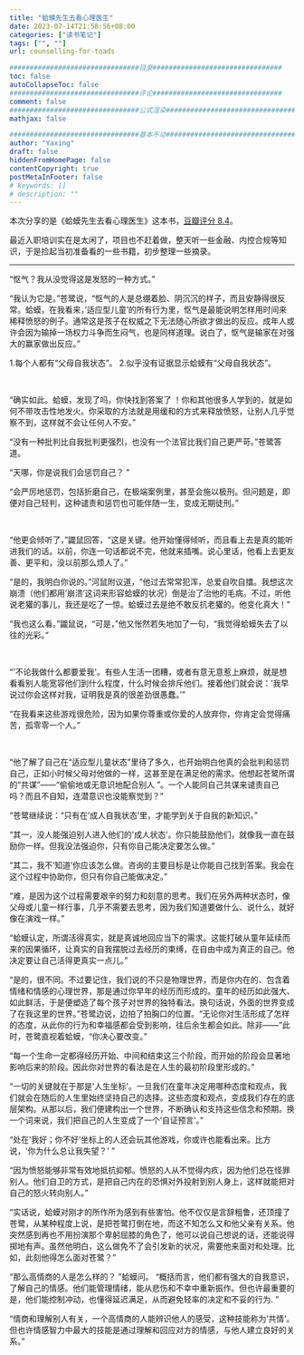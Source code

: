 ```yaml
---
title: "蛤蟆先生去看心理医生"
date: 2023-07-14T21:58:56+08:00
categories: ["读书笔记"]
tags: ["", ""]
url: counselling-for-toads

################################目录################################
toc: false
autoCollapseToc: false
################################评论################################
comment: false
################################公式渲染################################
mathjax: false

################################基本不动################################
author: "Yaxing"
draft: false
hiddenFromHomePage: false
contentCopyright: true
postMetaInFooter: false
# keywords: []
# description: ""
---
```


本次分享的是《蛤蟆先生去看心理医生》这本书，[豆瓣评分 8.4](https://book.douban.com/subject/35143790/)。<!--more-->

最近入职培训实在是太闲了，项目也不赶着做，整天听一些金融、内控合规等知识，于是捡起当初准备看的一些书籍，初步整理一些摘录。

***

“怄气？我从没觉得这是发怒的一种方式。”

 “我认为它是。”苍鹭说，“怄气的人是总绷着脸、阴沉沉的样子，而且安静得很反常。蛤蟆，在我看来，’适应型儿童’的所有行为里，怄气是最能说明怎样用时间来稀释愤怒的例子。通常这是孩子在权威之下无法随心所欲才做出的反应。成年人或许会因为输掉一场权力斗争而生闷气，也是同样道理。说白了，怄气是输家在对强大的赢家做出反应。”



1.每个人都有“父母自我状态”。 
2.似乎没有证据显示蛤蟆有“父母自我状态”。


​	

“确实如此。蛤蟆，发现了吗，你快找到答案了 ！你和其他很多人学到的，就是如何不带攻击性地发火。你采取的方法就是用缓和的方式来释放愤怒，让别人几乎觉察不到，这样就不会让任何人不安。”



“没有一种批判比自我批判更强烈，也没有一个法官比我们自己更严苛。”苍鹭答道。 

“天哪，你是说我们会惩罚自己？ ” 

“会严厉地惩罚，包括折磨自己，在极端案例里，甚至会施以极刑。但问题是，即便对自己轻判，这种谴责和惩罚也可能伴随一生，变成无期徒刑。”


​	

“他更会倾听了，”鼹鼠回答，“这是关键。他开始懂得倾听，而且看上去是真的能听进我们的话。以前，你连一句话都说不完，他就来插嘴。说心里话，他看上去更友善、更平和，没以前那么烦人了。”



“是的，我明白你说的。”河鼠附议道，“他过去常常犯浑，总爱自吹自擂。我想这次崩溃（他们都用’崩溃’这词来形容蛤蟆的状况）倒是治了治他的毛病。不过，听他说老獾的事儿，我还是吃了一惊。蛤蟆过去是绝不敢反抗老獾的。他变化真大！” 

“我也这么看。”鼹鼠说，“可是，”他又怅然若失地加了一句，“我觉得蛤蟆失去了以往的光彩。”


​	

“'不论我做什么都要爱我'。有些人生活一团糟，或者有意无意惹上麻烦，就是想看看别人能宽容他们到什么程度，什么时候会排斥他们。接着他们就会说：’我早说过你会这样对我，证明我是真的很差劲很愚蠢。’” 

“在我看来这些游戏很危险，因为如果你尊重或你爱的人放弃你，你肯定会觉得痛苦，孤零零一个人。”


​	

“他了解了自己在“适应型儿童状态”里待了多久，也开始明白他真的会批判和惩罚自己，正如小时候父母对他做的一样，这甚至是在满足他的需求。他想起苍鹭所谓的“共谋”——“偷偷地或无意识地配合别人 ”。一个人能同自己共谋来谴责自己吗？而且不自知，连潜意识也没能察觉到？”




“苍鹭继续说：“只有在’成人自我状态’里，才能学到关于自我的新知识。”




“其一，没人能强迫别人进入他们的'成人状态’。你只能鼓励他们，就像我一直在鼓励你一样。但我没法强迫你，只有你自己能决定要怎么做。”


“其二，我不’知道’你应该怎么做。咨询的主要目标是让你能自己找到答案。我会在这个过程中协助你，但只有你自己能做决定。”




“难，是因为这个过程需要艰辛的努力和刻意的思考。我们在另外两种状态时，像父母或儿童一样行事，几乎不需要去思考，因为我们知道要做什么、说什么，就好像在演戏一样。”




“蛤蟆认定，所谓活得真实，就是真诚地回应当下的需求。这能打破从童年延续而来的因果循环，让真实的自我摆脱过去经历的束缚，在自由中成为真正的自己。他决定要让自己活得更真实一点儿。”




“是的，很不同。不过要记住，我们说的不只是物理世界，而是你内在的、包含着情绪和情感的心理世界，那是通过你早年的经历而形成的。童年的经历如此强大、如此鲜活，于是便塑造了每个孩子对世界的独特看法。换句话说，外面的世界变成了在我这里的世界。”苍鹭边说，边拍了拍胸口的位置。“无论你对生活形成了怎样的态度，从此你的行为和幸福感都会受到影响，往后余生都会如此。除非——”此时，苍鹭直视着蛤蟆，“你决心要改变。”




“每一个生命一定都得经历开始、中间和结束这三个阶段，而开始的阶段会显著地影响后来的阶段。因此你对世界的看法是在人生的最初阶段里形成的。”




“一切的关键就在于那是'人生坐标'。一旦我们在童年决定用哪种态度和观点，我们就会在随后的人生里始终坚持自己的选择。这些态度和观点，变成我们存在的底层架构。从那以后，我们便建构出一个世界，不断确认和支持这些信念和预期。换一个词来说，我们把自己的人生变成了一个’自证预言'。”




“处在'我好；你不好’坐标上的人还会玩其他游戏，你或许也能看出来。比方说，'你为什么总让我失望？' ”




“因为愤怒能够非常有效地抵抗抑郁。愤怒的人从不觉得内疚，因为他们总在怪罪别人。他们自卫的方式，是把自己内在的恐惧对外投射到别人身上，这样就能把对自己的怒火转向别人。”



“实话说，蛤蟆对刚才的所作所为感到有些害怕。他不仅仅是言辞粗鲁，还顶撞了苍鹭，从某种程度上说，是把苍鹭打倒在地，而这不知怎么又和他父亲有关系。他突然感到再也不用扮演那个卑躬屈膝的角色了，他可以说自己想说的话，还能说得掷地有声。虽然他明白，这么做免不了会引发新的状况，需要他来面对和处理。比如，此刻他得怎么面对苍鹭？”



“那么高情商的人是怎么样的？ ”蛤蟆问。 “概括而言，他们都有强大的自我意识，了解自己的情感。他们能管理情绪，能从悲伤和不幸中重新振作。但也许最重要的是，他们能控制冲动，也懂得延迟满足，从而避免轻率的决定和不妥的行为. ”



“情商和理解别人有关，一个高情商的人能辨识他人的感受，这种技能称为’共情’。但也许情感智力中最大的技能是通过理解和回应对方的情感，与他人建立良好的关系。”
